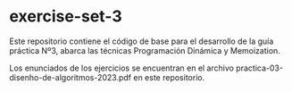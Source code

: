 # exercise-set-3
Este repositorio contiene el código de base para el desarrollo de la guía práctica Nº3, abarca las técnicas Programación Dinámica y Memoization.

Los enunciados de los ejercicios se encuentran en el archivo practica-03-disenho-de-algoritmos-2023.pdf en este repositorio.
